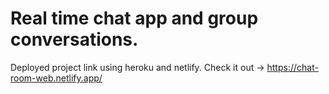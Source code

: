 # Real time chat app and group conversations.
Deployed project link using heroku and netlify.
Check it out -> https://chat-room-web.netlify.app/
